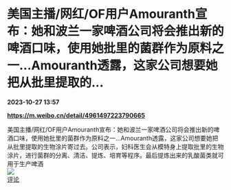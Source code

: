 # 美国主播/网红/OF用户Amouranth宣布：她和波兰一家啤酒公司将会推出新的啤酒口味，使用她批里的菌群作为原料之一…Amouranth透露，这家公司想要她把从批里提取的...

**2023-10-27 13:57**

**https://m.weibo.cn/detail/4961497223790665**

美国主播/网红/OF用户Amouranth宣布：她和波兰一家啤酒公司将会推出新的啤酒口味，使用她批里的菌群作为原料之一…Amouranth透露，这家公司想要她把从批里提取的生物涂片寄过去。公司表示，妇科医生会从模特身上提取批里的生物涂片，进行菌群的分离、清洁、提炼、培育等程序。最后提炼出来的乳酸菌类就可用于生产啤酒  
![](https://img3.chouti.com/CHOUTI_231027_711C030CCFAC46B9A30B2A5B9E26760B.jpg)  
[评论](https://m.chouti.com/link/40423385)